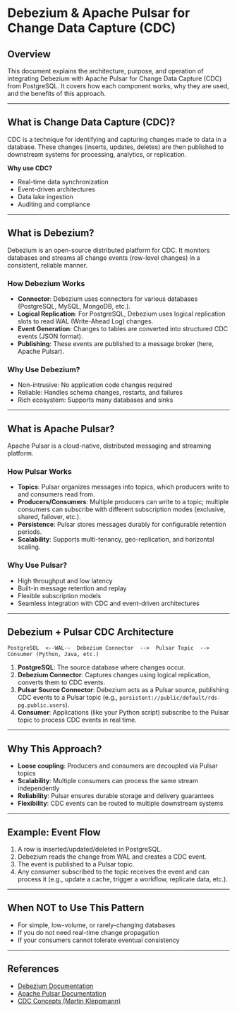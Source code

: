 # Debezium & Apache Pulsar for Change Data Capture (CDC)

## Overview
This document explains the architecture, purpose, and operation of integrating Debezium with Apache Pulsar for Change Data Capture (CDC) from PostgreSQL. It covers how each component works, why they are used, and the benefits of this approach.

---

## What is Change Data Capture (CDC)?
CDC is a technique for identifying and capturing changes made to data in a database. These changes (inserts, updates, deletes) are then published to downstream systems for processing, analytics, or replication.

**Why use CDC?**
- Real-time data synchronization
- Event-driven architectures
- Data lake ingestion
- Auditing and compliance

---

## What is Debezium?
Debezium is an open-source distributed platform for CDC. It monitors databases and streams all change events (row-level changes) in a consistent, reliable manner.

### How Debezium Works
- **Connector**: Debezium uses connectors for various databases (PostgreSQL, MySQL, MongoDB, etc.).
- **Logical Replication**: For PostgreSQL, Debezium uses logical replication slots to read WAL (Write-Ahead Log) changes.
- **Event Generation**: Changes to tables are converted into structured CDC events (JSON format).
- **Publishing**: These events are published to a message broker (here, Apache Pulsar).

### Why Use Debezium?
- Non-intrusive: No application code changes required
- Reliable: Handles schema changes, restarts, and failures
- Rich ecosystem: Supports many databases and sinks

---

## What is Apache Pulsar?
Apache Pulsar is a cloud-native, distributed messaging and streaming platform.

### How Pulsar Works
- **Topics**: Pulsar organizes messages into topics, which producers write to and consumers read from.
- **Producers/Consumers**: Multiple producers can write to a topic; multiple consumers can subscribe with different subscription modes (exclusive, shared, failover, etc.).
- **Persistence**: Pulsar stores messages durably for configurable retention periods.
- **Scalability**: Supports multi-tenancy, geo-replication, and horizontal scaling.

### Why Use Pulsar?
- High throughput and low latency
- Built-in message retention and replay
- Flexible subscription models
- Seamless integration with CDC and event-driven architectures

---

## Debezium + Pulsar CDC Architecture

```
PostgreSQL  <--WAL--  Debezium Connector  -->  Pulsar Topic  -->  Consumer (Python, Java, etc.)
```

1. **PostgreSQL**: The source database where changes occur.
2. **Debezium Connector**: Captures changes using logical replication, converts them to CDC events.
3. **Pulsar Source Connector**: Debezium acts as a Pulsar source, publishing CDC events to a Pulsar topic (e.g., `persistent://public/default/rds-pg.public.users`).
4. **Consumer**: Applications (like your Python script) subscribe to the Pulsar topic to process CDC events in real time.

---

## Why This Approach?
- **Loose coupling**: Producers and consumers are decoupled via Pulsar topics
- **Scalability**: Multiple consumers can process the same stream independently
- **Reliability**: Pulsar ensures durable storage and delivery guarantees
- **Flexibility**: CDC events can be routed to multiple downstream systems

---

## Example: Event Flow
1. A row is inserted/updated/deleted in PostgreSQL.
2. Debezium reads the change from WAL and creates a CDC event.
3. The event is published to a Pulsar topic.
4. Any consumer subscribed to the topic receives the event and can process it (e.g., update a cache, trigger a workflow, replicate data, etc.).

---

## When NOT to Use This Pattern
- For simple, low-volume, or rarely-changing databases
- If you do not need real-time change propagation
- If your consumers cannot tolerate eventual consistency

---

## References
- [Debezium Documentation](https://debezium.io/documentation/)
- [Apache Pulsar Documentation](https://pulsar.apache.org/docs/)
- [CDC Concepts (Martin Kleppmann)](https://martin.kleppmann.com/2015/05/18/event-sourcing-cdc.html)
